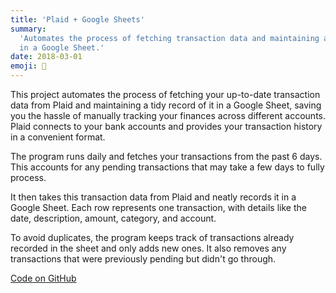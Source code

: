 ```yaml
---
title: 'Plaid + Google Sheets'
summary:
  'Automates the process of fetching transaction data and maintaining a record
  in a Google Sheet.'
date: 2018-03-01
emoji: 🏦
---
```


This project automates the process of fetching your up-to-date transaction data
from Plaid and maintaining a tidy record of it in a Google Sheet, saving you the
hassle of manually tracking your finances across different accounts. Plaid
connects to your bank accounts and provides your transaction history in a
convenient format.

The program runs daily and fetches your transactions from the past 6 days. This
accounts for any pending transactions that may take a few days to fully process.

It then takes this transaction data from Plaid and neatly records it in a Google
Sheet. Each row represents one transaction, with details like the date,
description, amount, category, and account.

To avoid duplicates, the program keeps track of transactions already recorded in
the sheet and only adds new ones. It also removes any transactions that were
previously pending but didn't go through.

[Code on GitHub](https://github.com/hirefrank/plaid-txns-google-sheets/)
